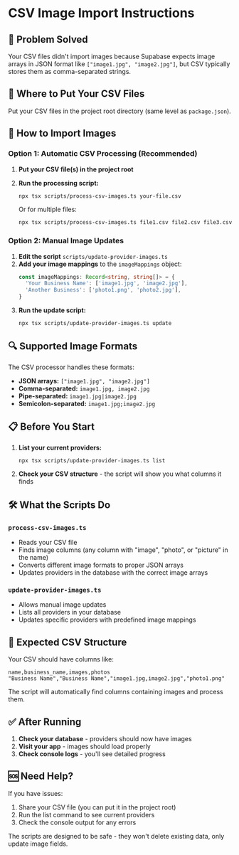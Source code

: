 # CSV Image Import Instructions

## 🎯 **Problem Solved**
Your CSV files didn't import images because Supabase expects image arrays in JSON format like `["image1.jpg", "image2.jpg"]`, but CSV typically stores them as comma-separated strings.

## 📁 **Where to Put Your CSV Files**
Put your CSV files in the project root directory (same level as `package.json`).

## 🚀 **How to Import Images**

### Option 1: Automatic CSV Processing (Recommended)

1. **Put your CSV file(s) in the project root**
2. **Run the processing script:**
   ```bash
   npx tsx scripts/process-csv-images.ts your-file.csv
   ```
   
   Or for multiple files:
   ```bash
   npx tsx scripts/process-csv-images.ts file1.csv file2.csv file3.csv
   ```

### Option 2: Manual Image Updates

1. **Edit the script** `scripts/update-provider-images.ts`
2. **Add your image mappings** to the `imageMappings` object:
   ```typescript
   const imageMappings: Record<string, string[]> = {
     'Your Business Name': ['image1.jpg', 'image2.jpg'],
     'Another Business': ['photo1.png', 'photo2.jpg'],
   }
   ```
3. **Run the update script:**
   ```bash
   npx tsx scripts/update-provider-images.ts update
   ```

## 🔍 **Supported Image Formats**

The CSV processor handles these formats:
- **JSON arrays:** `["image1.jpg", "image2.jpg"]`
- **Comma-separated:** `image1.jpg, image2.jpg`
- **Pipe-separated:** `image1.jpg|image2.jpg`
- **Semicolon-separated:** `image1.jpg;image2.jpg`

## 📋 **Before You Start**

1. **List your current providers:**
   ```bash
   npx tsx scripts/update-provider-images.ts list
   ```

2. **Check your CSV structure** - the script will show you what columns it finds

## 🛠️ **What the Scripts Do**

### `process-csv-images.ts`
- Reads your CSV file
- Finds image columns (any column with "image", "photo", or "picture" in the name)
- Converts different image formats to proper JSON arrays
- Updates providers in the database with the correct image arrays

### `update-provider-images.ts`
- Allows manual image updates
- Lists all providers in your database
- Updates specific providers with predefined image mappings

## 🎯 **Expected CSV Structure**

Your CSV should have columns like:
```csv
name,business_name,images,photos
"Business Name","Business Name","image1.jpg,image2.jpg","photo1.png"
```

The script will automatically find columns containing images and process them.

## ✅ **After Running**

1. **Check your database** - providers should now have images
2. **Visit your app** - images should load properly
3. **Check console logs** - you'll see detailed progress

## 🆘 **Need Help?**

If you have issues:
1. Share your CSV file (you can put it in the project root)
2. Run the list command to see current providers
3. Check the console output for any errors

The scripts are designed to be safe - they won't delete existing data, only update image fields.
